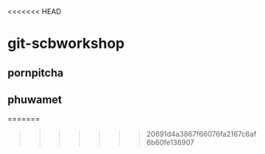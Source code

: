 <<<<<<< HEAD
# git-scbworkshop
## pornpitcha
## phuwamet
=======
>>>>>>> 20691d4a3867f66076fa2167c6af6b60fe136907
